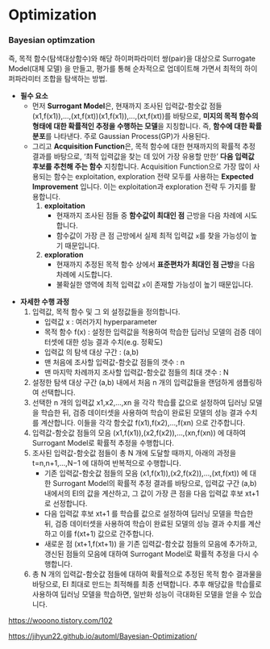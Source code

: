 # Optimization



### Bayesian optimzation

즉, 목적 함수(탐색대상함수)와 해당 하이퍼파라미터 쌍(pair)을 대상으로 Surrogate Model(대체 모델) 을 만들고, 평가를 통해 순차적으로 업데이트해 가면서 최적의 하이퍼파라미터 조합을 탐색하는 방법.



* **필수 요소**
  * 먼저 **Surrogant Model**은, 현재까지 조사된 입력값-함숫값 점들 (x1,f(x1)),...,(xt,f(xt))(x1,f(x1)),...,(xt,f(xt))를 바탕으로, **미지의 목적 함수의 형태에 대한 확률적인 추정을 수행하는 모델**을 지칭합니다. 즉, **함수에 대한 확률 분포**를 나타낸다. 주로 Gaussian Process(GP)가 사용된다. 
  * 그리고 **Acquisition Function**은, 목적 함수에 대한 현재까지의 확률적 추정 결과를 바탕으로, ‘최적 입력값을 찾는 데 있어 가장 유용할 만한’ **다음 입력값 후보를 추천해 주는 함수** 지칭합니다. Acquisition Function으로 가장 많이 사용되는 함수는 exploitation, exploration 전략 모두를 사용하는 **Expected Improvement** 입니다. 이는 exploitation과 exploration 전략 두 가지를 활용합니다.
    1. **exploitation**
       - 현재까지 조사된 점들 중 **함수값이 최대인 점** 근방을 다음 차례에 시도합니다.
       - 함수값이 가장 큰 점 근방에서 실제 최적 입력값 `x`를 찾을 가능성이 높기 때문입니다.
    2. **exploration**
       - 현재까지 추정된 목적 함수 상에서 **표준편차가 최대인 점 근방**을 다음 차례에 시도합니다.
       - 불확실한 영역에 최적 입력값 `x`이 존재할 가능성이 높기 때문입니다.



- **자세한 수행 과정**
  1. 입력값, 목적 함수 및 그 외 설정값들을 정의합니다.
     - 입력값 x : 여러가지 hyperparameter
     - 목적 함수 f(x) : 설정한 입력값을 적용하여 학습한 딥러닝 모델의 검증 데이터셋에 대한 성능 결과 수치(e.g. 정확도)
     - 입력값 의 탐색 대상 구간 : (a,b)
     - 맨 처음에 조사할 입력값-함숫값 점들의 갯수 : n
     - 맨 마지막 차례까지 조사할 입력값-함숫값 점들의 최대 갯수 : N
  2. 설정한 탐색 대상 구간 (a,b) 내에서 처음 n 개의 입력값들을 랜덤하게 샘플링하여 선택합니다.
  3. 선택한 n 개의 입력값 x1,x2,...,xn 을 각각 학습률 값으로 설정하여 딥러닝 모델을 학습한 뒤, 검증 데이터셋을 사용하여 학습이 완료된 모델의 성능 결과 수치를 계산합니다. 이들을 각각 함숫값 f(x1),f(x2),...,f(xn) 으로 간주합니다.
  4. 입력값-함숫값 점들의 모음 (x1,f(x1)),(x2,f(x2)),...,(xn,f(xn)) 에 대하여 Surrogant Model로 확률적 추정을 수행합니다.
  5. 조사된 입력값-함숫값 점들이 총 N 개에 도달할 때까지, 아래의 과정을 t=n,n+1,...,N−1 에 대하여 반복적으로 수행합니다.
     - 기존 입력값-함숫값 점들의 모음 (x1,f(x1)),(x2,f(x2)),...,(xt,f(xt)) 에 대한 Surrogant Model의 확률적 추정 결과를 바탕으로, 입력값 구간 (a,b) 내에서의 EI의 값을 계산하고, 그 값이 가장 큰 점을 다음 입력값 후보 xt+1 로 선정합니다.
     - 다음 입력값 후보 xt+1 를 학습률 값으로 설정하여 딥러닝 모델을 학습한 뒤, 검증 데이터셋을 사용하여 학습이 완료된 모델의 성능 결과 수치를 계산하고 이를 f(xt+1) 값으로 간주합니다.
     - 새로운 점 (xt+1,f(xt+1)) 을 기존 입력값-함숫값 점들의 모음에 추가하고, 갱신된 점들의 모음에 대하여 Surrogant Model로 확률적 추정을 다시 수행합니다.
  6. 총 N 개의 입력값-함숫값 점들에 대하여 확률적으로 추정된 목적 함수 결과물을 바탕으로, EI 최대로 만드는 최적해를 최종 선택합니다. 추후 해당값을 학습률로 사용하여 딥러닝 모델을 학습하면, 일반화 성능이 극대화된 모델을 얻을 수 있습니다.

https://wooono.tistory.com/102

https://jihyun22.github.io/automl/Bayesian-Optimization/

